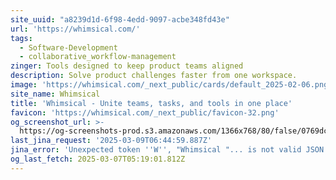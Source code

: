 ```yaml
---
site_uuid: "a8239d1d-6f98-4edd-9097-acbe348fd43e"
url: 'https://whimsical.com/'
tags:
  - Software-Development
  - collaborative_workflow-management
zinger: Tools designed to keep product teams aligned
description: Solve product challenges faster from one workspace.
image: 'https://whimsical.com/_next_public/cards/default_2025-02-06.png'
site_name: Whimsical
title: 'Whimsical - Unite teams, tasks, and tools in one place'
favicon: 'https://whimsical.com/_next_public/favicon-32.png'
og_screenshot_url: >-
  https://og-screenshots-prod.s3.amazonaws.com/1366x768/80/false/0769dc5c4e2edfc6d1a069ecb08bfe8e77d39c85cb75cf723a4b3ec5047857dc.jpeg
last_jina_request: '2025-03-09T06:44:59.887Z'
jina_error: 'Unexpected token ''W'', "Whimsical "... is not valid JSON'
og_last_fetch: 2025-03-07T05:19:01.812Z
---
```


